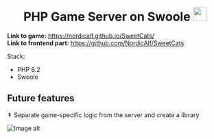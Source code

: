 <h1 align="center">PHP Game Server on Swoole
<img src="https://github.com/blackcater/blackcater/raw/main/images/Hi.gif" height="32"/></h1>

**Link to game:** https://nordicalf.github.io/SweetCats/ <br>
**Link to frontend part:** https://github.com/NordicAlf/SweetCats

Stack: 
+ PHP 8.2
+ Swoole 

Future features
------------
↟ Separate game-specific logic from the server and create a library

![Image alt](https://github.com/NordicAlf/PHP-Game-Server/blob/master/screen.png)